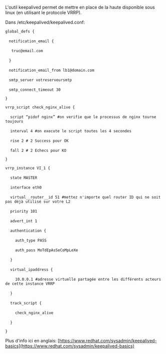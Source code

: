 L'outil keepalived permet de mettre en place de la haute disponible sous linux (en utilisant le protocole VRRP).

Dans /etc/keepalived/keepalived.conf:

`global_defs {`

   `notification_email {`

     `truc@email.com`

   `}`

   `notification_email_from lb1@domain.com`

   `smtp_server votreserveursmtp`

   `smtp_connect_timeout 30`

`}`

`vrrp_script check_nginx_alive {`

    `script “pidof nginx” #on verifie que le processus de nginx tourne toujours`

    `interval 4 #on execute le script toutes les 4 secondes`

    `rise 2 # 2 Success pour OK`

    `fall 2 # 2 Echecs pour KO`

`}`

`vrrp_instance VI_1 {`

    `state MASTER`

    `interface eth0`

    `virtual__router__id 51 #mettez n'importe quel router ID qui ne soit pas déjà utilisé sur votre L2`

    `priority 101`

    `advert_int 1`

    `authentication {`

        `auth_type PASS`

        `auth_pass MoTdEpAsSeCoMpLeXe`

    `}`

    `virtual_ipaddress {`

        `10.0.0.1 #adresse virtuelle partagée entre les différents acteurs de cette instance VRRP`

    `}`

    `track_script {`

        `check_nginx_alive`

    `}`

`}`

Plus d'info ici en anglais: [https://www.redhat.com/sysadmin/keepalived-basics](https://www.redhat.com/sysadmin/keepalived-basics)
